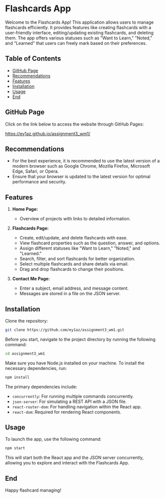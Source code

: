 # Flashcards App

Welcome to the Flashcards App! This application allows users to manage flashcards efficiently. It provides features like creating flashcards with a user-friendly interface, editing/updating existing flashcards, and deleting them. The app offers various statuses such as "Want to Learn," "Noted," and "Learned" that users can freely mark based on their preferences.

## Table of Contents

- [GitHub Page](#githubpage)
- [Recommendations](#recommendations)
- [Features](#features)
- [Installation](#installation)
- [Usage](#usage)
- [End](#end)

## GitHub Page

Click on the link below to access the website through GitHub Pages:

<https://ey1az.github.io/assignment3_wm1/>

## Recommendations

- For the best experience, it is recommended to use the latest version of a modern browser such as Google Chrome, Mozilla Firefox, Microsoft Edge, Safari, or Opera.
- Ensure that your browser is updated to the latest version for optimal performance and security.

## Features

1. **Home Page:**
   - Overview of projects with links to detailed information.
   
2. **Flashcards Page:**
   - Create, edit/update, and delete flashcards with ease.
   - View flashcard properties such as the question, answer, and options.
   - Assign different statuses like "Want to Learn," "Noted," and "Learned."
   - Search, filter, and sort flashcards for better organization.
   - Select multiple flashcards and share details via email.
   - Drag and drop flashcards to change their positions.

3. **Contact Me Page:**
   - Enter a subject, email address, and message content.
   - Messages are stored in a file on the JSON server.

## Installation

Clone the repository:

```bash
git clone https://github.com/ey1az/assignment3_wm1.git
```

Before you start, navigate to the project directory by running the following command:

```bash
cd assignment3_wm1
```

Make sure you have Node.js installed on your machine. To install the necessary dependencies, run:

```bash
npm install
```

The primary dependencies include:
- `concurrently`: For running multiple commands concurrently.
- `json-server`: For simulating a REST API with a JSON file.
- `react-router-dom`: For handling navigation within the React app.
- `react-dom`: Required for rendering React components.

## Usage

To launch the app, use the following command:

```bash
npm start
```

This will start both the React app and the JSON server concurrently, allowing you to explore and interact with the Flashcards App.

## End

Happy flashcard managing!